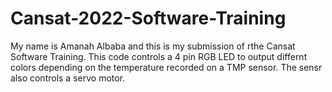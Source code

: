 # Cansat-2022-Software-Training
My name is Amanah Albaba and this is my submission of rthe Cansat Software Training. This code controls a 4 pin RGB LED to output differnt colors depending on the temperature recorded on a TMP sensor. The sensr also controls a servo motor.
